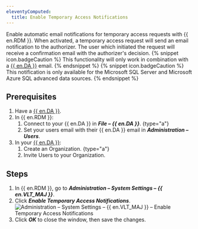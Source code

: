 ```yaml
---
eleventyComputed:
  title: Enable Temporary Access Notifications
---
```

Enable automatic email notifications for temporary access requests with {{ en.RDM }}. When activated, a temporary access request will send an email notification to the authorizer. The user which initiated the request will receive a confirmation email with the authorizer's decision.
{% snippet icon.badgeCaution %}
This functionality will only work in combination with a [{{ en.DA }}](/cloud/devolutions-account/create-devolutions-account/) email.
{% endsnippet %}
{% snippet icon.badgeCaution %}
This notification is only available for the Microsoft SQL Server and Microsoft Azure SQL advanced data sources.
{% endsnippet %}

## Prerequisites
1. Have a [{{ en.DA }}](/cloud/devolutions-account/create-devolutions-account/).
1. In {{ en.RDM }}:
    1. Connect to your {{ en.DA }} in ***File – {{ en.DA }}***.
{type="a"}
    1. Set your users email with their {{ en.DA }} email in ***Administration – Users***.
1. In your [{{ en.DA }}](https://portal.devolutions.com/):
    1. Create an Organization.
{type="a"}
    1. Invite Users to your Organization.

## Steps
1. In {{ en.RDM }}, go to ***Administration – System Settings – {{ en.VLT_MAJ }}***.
1. Click ***Enable Temporary Access Notifications***.
![Administration – System Settings – {{ en.VLT_MAJ }} – Enable Temporary Access Notifications](https://cdnweb.devolutions.net/docs/docs_en_kb_KB4854.png)
3. Click ***OK*** to close the window, then save the changes.
